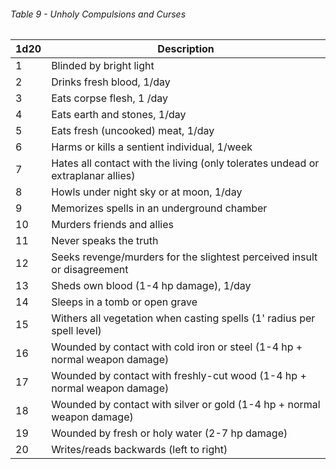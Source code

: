 ###### Table 9 - Unholy Compulsions and Curses

| 1d20 | Description                                                                      |
| ---- | -------------------------------------------------------------------------------- |
| 1    | Blinded by bright light                                                          |
| 2    | Drinks fresh blood, 1/day                                                        |
| 3    | Eats corpse flesh, 1 /day                                                        |
| 4    | Eats earth and stones, 1/day                                                     |
| 5    | Eats fresh (uncooked) meat,  1/day                                               |
| 6    | Harms or kills a sentient individual, 1/week                                     | 
| 7    | Hates all contact with the  living (only tolerates undead or extraplanar allies) |
| 8    | Howls under night sky or at moon, 1/day                                          |
| 9    | Memorizes spells in an  underground chamber                                      |
| 10   | Murders friends and allies                                                       |
| 11   | Never speaks the truth                                                           |
| 12   | Seeks revenge/murders for the slightest perceived insult or  disagreement        |
| 13   | Sheds own blood (1-4 hp  damage), 1/day                                          |
| 14   | Sleeps in a tomb or open grave                                                   |
| 15   | Withers all vegetation when  casting spells (1' radius per spell level)          |
| 16   | Wounded by contact with cold iron or steel (1-4 hp + normal weapon  damage)      |
| 17   | Wounded by contact with  freshly-cut wood (1-4 hp + normal weapon damage)        |
| 18   | Wounded by contact with silver or gold (1-4 hp + normal weapon damage)           |
| 19   | Wounded by fresh or holy  water (2-7 hp damage)                                  |
| 20   | Writes/reads backwards (left to right)                                           |
